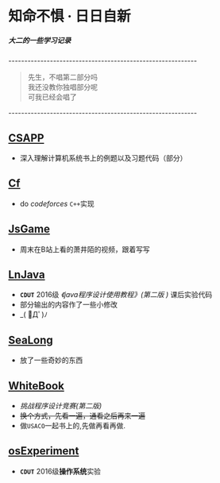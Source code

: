   **知命不惧 · 日日自新**
  ================
 ##### **_大二的一些学习记录_**<br>

 -----------------------------------------------------------<br>
> 先生，不唱第二部分吗<br>
> 我还没教你独唱部分呢<br>
> 可我已经会唱了<br>

-----------------------------------------------------------<br>
 ## [CSAPP](https://github.com/anlance/anlance/tree/master/CSAPP)
   * 深入理解计算机系统书上的例题以及习题代码（部分）<br>
 ## [Cf](https://github.com/anlance/anlance/tree/master/Cf)
   * do *codeforces*  `C++`实现<br>
 ## [JsGame](https://github.com/anlance/anlance/tree/master/JsGame)
   * 周末在B站上看的萧井陌的视频，跟着写写<br>
 ## [LnJava](https://github.com/anlance/anlance/tree/master/LnJava)
   * **`CDUT`** 2016级 _《java程序设计使用教程》(第二版 )_  课后实验代码<br>
   * 部分输出的内容作了一些小修改<br>
   * _( ﾟДﾟ)ﾉ<br>
 ## [SeaLong](https://github.com/anlance/anlance/tree/master/SeaLong)
   * 放了一些奇妙的东西<pr>
 ## [WhiteBook](https://github.com/anlance/anlance/tree/master/WhiteBook)
   * _挑战程序设计竞赛(第二版)_ <br>
   * ~~换个方式，先看一遍，通看之后再来一遍~~<br>
   * 做`USACO`一起书上的,先做再看再做.
 ## [osExperiment](https://github.com/anlance/anlance/tree/master/osExperiment)
   * **`CDUT`** 2016级**操作系统**实验<br>